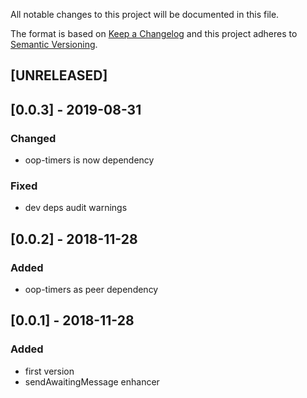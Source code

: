 All notable changes to this project will be documented in this file.

The format is based on [Keep a Changelog](http://keepachangelog.com/en/1.0.0/)
and this project adheres to [Semantic Versioning](http://semver.org/spec/v2.0.0.html).

## [UNRELEASED]

## [0.0.3] - 2019-08-31
### Changed
- oop-timers is now dependency
### Fixed
- dev deps audit warnings

## [0.0.2] - 2018-11-28
### Added
- oop-timers as peer dependency

## [0.0.1] - 2018-11-28
### Added
- first version
- sendAwaitingMessage enhancer
